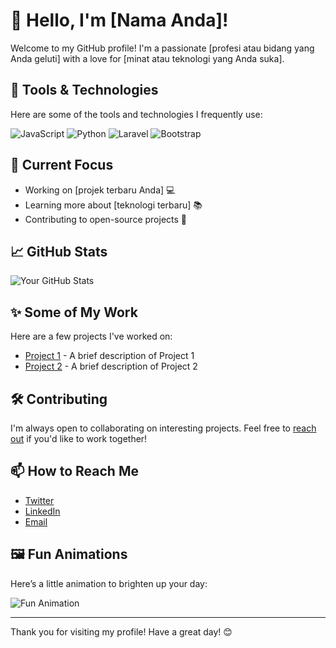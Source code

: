 # 👋 Hello, I'm [Nama Anda]!

Welcome to my GitHub profile! I'm a passionate [profesi atau bidang yang Anda geluti] with a love for [minat atau teknologi yang Anda suka].

## 🔧 Tools & Technologies

Here are some of the tools and technologies I frequently use:

![JavaScript](https://img.shields.io/badge/JavaScript-F7DF1C?style=for-the-badge&logo=javascript&logoColor=black)
![Python](https://img.shields.io/badge/Python-3776AB?style=for-the-badge&logo=python&logoColor=white)
![Laravel](https://img.shields.io/badge/Laravel-E14F4F?style=for-the-badge&logo=laravel&logoColor=white)
![Bootstrap](https://img.shields.io/badge/Bootstrap-7952B3?style=for-the-badge&logo=bootstrap&logoColor=white)

## 🌱 Current Focus

- Working on [projek terbaru Anda] 💻
- Learning more about [teknologi terbaru] 📚
- Contributing to open-source projects 🤝

## 📈 GitHub Stats

![Your GitHub Stats](https://github-readme-stats.vercel.app/api?username=your-username&show_icons=true&hide_title=true&hide=prs&count_private=true&theme=radical)

## ✨ Some of My Work

Here are a few projects I've worked on:

- [Project 1](https://github.com/username/project1) - A brief description of Project 1
- [Project 2](https://github.com/username/project2) - A brief description of Project 2

## 🛠️ Contributing

I'm always open to collaborating on interesting projects. Feel free to [reach out](mailto:email@domain.com) if you'd like to work together!

## 📫 How to Reach Me

- [Twitter](https://twitter.com/yourusername)
- [LinkedIn](https://linkedin.com/in/yourprofile)
- [Email](mailto:email@domain.com)

## 🖼️ Fun Animations

Here’s a little animation to brighten up your day:

![Fun Animation](https://raw.githubusercontent.com/username/repo/main/assets/animation.gif)

---

Thank you for visiting my profile! Have a great day! 😊
